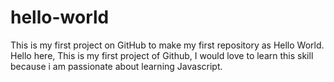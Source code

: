 # hello-world
This is my first project on GitHub to make my first repository as Hello World.
Hello here,
This is my first project of Github,
I would love to learn this skill because i am passionate about learning Javascript.
